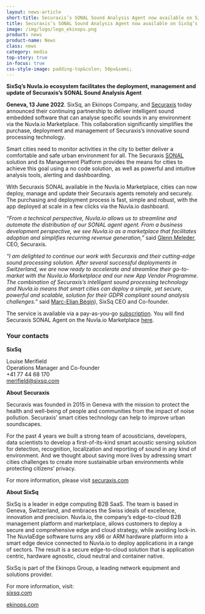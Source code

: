```yaml
---
layout: news-article
short-title: Securaxis’s SONAL Sound Analysis Agent now available on SixSq’s Nuvla.io Marketplace 
title: Securaxis’s SONAL Sound Analysis Agent now available on SixSq’s Nuvla.io Marketplace 
image: /img/logo/logo_ekinops.png
product: news
product-name: News
class: news
category: media
top-story: true
in-focus: true
css-style-image: padding-top&colon; 50px&semi;
---
```


**SixSq’s Nuvla.io ecosystem facilitates the deployment, management and update of Securaxis’s SONAL Sound Analysis Agent**

**Geneva, 13 June 2022**. SixSq, an Ekinops Company, and [Securaxis](https://securaxis.com/) today announced their continuing partnership to deliver intelligent sound embedded software that can analyse specific sounds in any environment via the Nuvla.io Marketplace. This collaboration significantly simplifies the purchase, deployment and management of Securaxis’s innovative sound processing technology. 

Smart cities need to monitor activities in the city to better deliver a comfortable and safe urban environment for all. The Securaxis [SONAL](https://securaxis.com/solutions/#sonal) solution and its Management Platform provides the means for cities to achieve this goal using a no code solution, as well as powerful and intuitive analysis tools, alerting and dashboarding.

With Securaxis SONAL available in the Nuvla.io Marketplace, cities can now deploy, manage and update their Securaxis agents remotely and securely. The purchasing and deployment process is fast, simple and robust, with the app deployed at scale in a few clicks via the Nuvla.io dashboard.

_“From a technical perspective, Nuvla.io allows us to streamline and automate the distribution of our SONAL agent agent. From a business development perspective, we see Nuvla.io as a marketplace that facilitates adoption and simplifies recurring revenue generation,”_ said [Glenn Meleder](https://www.linkedin.com/in/gmeleder/), CEO, Securaxis. 

_“I am delighted to continue our work with Securaxis and their cutting-edge sound processing solution. After several successful deployments in Switzerland, we are now ready to accelerate and streamline their go-to-market with the Nuvla.io Marketplace and our new App Vendor Programme. The combination of Securaxis’s intelligent sound processing technology and Nuvla.io means that smart cities can deploy a simple, yet secure, powerful and scalable, solution for their GDPR compliant sound analysis challenges.”_ said [Marc-Elian Bégin](https://www.linkedin.com/in/mebster/)), SixSq CEO and Co-founder. 

The service is available via a pay-as-you-go [subscription](https://nuvla.io/pricing). You will find Securaxis SONAL Agent on the Nuvla.io Marketplace [here](https://nuvla.io/ui/apps/securaxis). 



### Your contacts

**SixSq**

Louise Merifield
<br/>
Operations Manager and Co-founder
<br/>
+41 77 44 68 170
<br/>
<merifield@sixsq.com>



**About Securaxis**

Securaxis was founded in 2015 in Geneva with the mission to protect the health and well-being of people and communities from the impact of noise pollution. Securaxis’ smart cities technology can help to improve urban soundscapes.

For the past 4 years we built a strong team of acousticians, developers, data scientists to develop a first-of-its-kind smart acoustic sensing solution for detection, recognition, localization and reporting of sound in any kind of environment. And we thought about saving more lives by adressing smart cities challenges to create more sustainable urban environments while protecting citizens’ privacy.

For more information, please visit
[securaxis.com](https://securaxis.com/)


**About SixSq**

SixSq is a leader in edge computing B2B SaaS. The team is based in Geneva, Switzerland, and embraces the Swiss ideals of excellence, innovation and precision. Nuvla.io, the company’s edge-to-cloud B2B management platform and marketplace, allows customers to deploy a secure and comprehensive edge and cloud strategy, while avoiding lock-in. The NuvlaEdge software turns any x86 or ARM hardware platform into a smart edge device connected to Nuvla.io to deploy applications in a range of sectors. The result is a secure edge-to-cloud solution that is application centric, hardware agnostic, cloud neutral and container native.

SixSq is part of the Ekinops Group, a leading network equipment and solutions provider.

For more information, visit: 
<br/>
[sixsq.com](https://sixsq.com/)

[ekinops.com](https://www.ekinops.com/)





